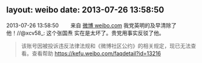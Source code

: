 layout: weibo
date: 2013-07-26 13:58:50
---
<meta name="referrer" content="no-referrer" />

2013-07-26 13:58:50  &nbsp;&nbsp;&nbsp;&nbsp;&nbsp;&nbsp; 来自 <a href="http://weibo.com/" rel="nofollow">微博 weibo.com</a>
我党英明的及早清除了他！//@xcv58_: 这个张国焘 实在是太坏了。贵党用事实反驳了他。
>  该账号因被投诉违反法律法规和《微博社区公约》的相关规定，现已无法查看。查看帮助 https://kefu.weibo.com/faqdetail?id=13216
